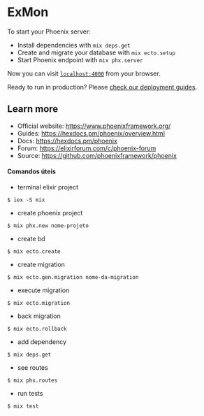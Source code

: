 # ExMon

To start your Phoenix server:

  * Install dependencies with `mix deps.get`
  * Create and migrate your database with `mix ecto.setup`
  * Start Phoenix endpoint with `mix phx.server`

Now you can visit [`localhost:4000`](http://localhost:4000) from your browser.

Ready to run in production? Please [check our deployment guides](https://hexdocs.pm/phoenix/deployment.html).

## Learn more

  * Official website: https://www.phoenixframework.org/
  * Guides: https://hexdocs.pm/phoenix/overview.html
  * Docs: https://hexdocs.pm/phoenix
  * Forum: https://elixirforum.com/c/phoenix-forum
  * Source: https://github.com/phoenixframework/phoenix


#### Comandos úteis

- terminal elixir project
```
$ iex -S mix
```

- create phoenix project
```
$ mix phx.new nome-projeto
```

- create bd
```
$ mix ecto.create
```

- create migration
```
$ mix ecto.gen.migration nome-da-migration
```

- execute migration
```
$ mix ecto.migration
```

- back migration
```
$ mix ecto.rollback
```

- add dependency
```
$ mix deps.get
```

- see routes
```
$ mix phx.routes
```

- run tests
```
$ mix test
```